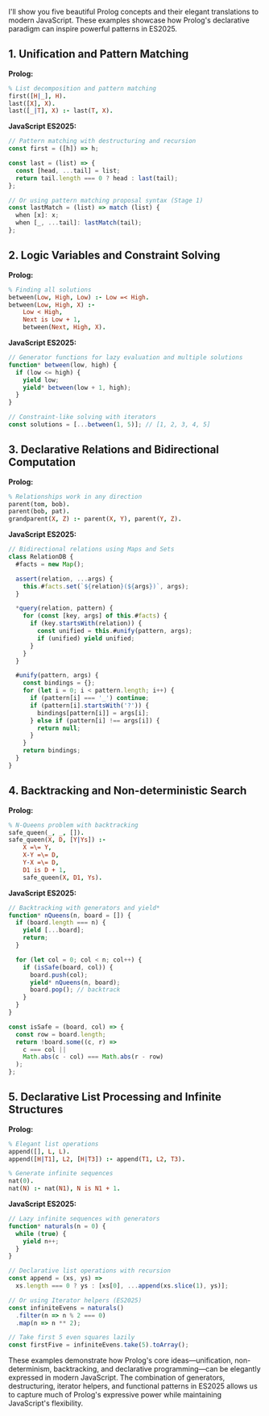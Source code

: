 I'll show you five beautiful Prolog concepts and their elegant translations to modern JavaScript. These examples showcase how Prolog's declarative paradigm can inspire powerful patterns in ES2025.

## 1. Unification and Pattern Matching

**Prolog:**
```prolog
% List decomposition and pattern matching
first([H|_], H).
last([X], X).
last([_|T], X) :- last(T, X).
```

**JavaScript ES2025:**
```javascript
// Pattern matching with destructuring and recursion
const first = ([h]) => h;

const last = (list) => {
  const [head, ...tail] = list;
  return tail.length === 0 ? head : last(tail);
};

// Or using pattern matching proposal syntax (Stage 1)
const lastMatch = (list) => match (list) {
  when [x]: x;
  when [_, ...tail]: lastMatch(tail);
};
```

## 2. Logic Variables and Constraint Solving

**Prolog:**
```prolog
% Finding all solutions
between(Low, High, Low) :- Low =< High.
between(Low, High, X) :-
    Low < High,
    Next is Low + 1,
    between(Next, High, X).
```

**JavaScript ES2025:**
```javascript
// Generator functions for lazy evaluation and multiple solutions
function* between(low, high) {
  if (low <= high) {
    yield low;
    yield* between(low + 1, high);
  }
}

// Constraint-like solving with iterators
const solutions = [...between(1, 5)]; // [1, 2, 3, 4, 5]
```

## 3. Declarative Relations and Bidirectional Computation

**Prolog:**
```prolog
% Relationships work in any direction
parent(tom, bob).
parent(bob, pat).
grandparent(X, Z) :- parent(X, Y), parent(Y, Z).
```

**JavaScript ES2025:**
```javascript
// Bidirectional relations using Maps and Sets
class RelationDB {
  #facts = new Map();

  assert(relation, ...args) {
    this.#facts.set(`${relation}(${args})`, args);
  }

  *query(relation, pattern) {
    for (const [key, args] of this.#facts) {
      if (key.startsWith(relation)) {
        const unified = this.#unify(pattern, args);
        if (unified) yield unified;
      }
    }
  }

  #unify(pattern, args) {
    const bindings = {};
    for (let i = 0; i < pattern.length; i++) {
      if (pattern[i] === '_') continue;
      if (pattern[i].startsWith('?')) {
        bindings[pattern[i]] = args[i];
      } else if (pattern[i] !== args[i]) {
        return null;
      }
    }
    return bindings;
  }
}
```

## 4. Backtracking and Non-deterministic Search

**Prolog:**
```prolog
% N-Queens problem with backtracking
safe_queen(_, _, []).
safe_queen(X, D, [Y|Ys]) :-
    X =\= Y,
    X-Y =\= D,
    Y-X =\= D,
    D1 is D + 1,
    safe_queen(X, D1, Ys).
```

**JavaScript ES2025:**
```javascript
// Backtracking with generators and yield*
function* nQueens(n, board = []) {
  if (board.length === n) {
    yield [...board];
    return;
  }

  for (let col = 0; col < n; col++) {
    if (isSafe(board, col)) {
      board.push(col);
      yield* nQueens(n, board);
      board.pop(); // backtrack
    }
  }
}

const isSafe = (board, col) => {
  const row = board.length;
  return !board.some((c, r) =>
    c === col ||
    Math.abs(c - col) === Math.abs(r - row)
  );
};
```

## 5. Declarative List Processing and Infinite Structures

**Prolog:**
```prolog
% Elegant list operations
append([], L, L).
append([H|T1], L2, [H|T3]) :- append(T1, L2, T3).

% Generate infinite sequences
nat(0).
nat(N) :- nat(N1), N is N1 + 1.
```

**JavaScript ES2025:**
```javascript
// Lazy infinite sequences with generators
function* naturals(n = 0) {
  while (true) {
    yield n++;
  }
}

// Declarative list operations with recursion
const append = (xs, ys) =>
  xs.length === 0 ? ys : [xs[0], ...append(xs.slice(1), ys)];

// Or using Iterator helpers (ES2025)
const infiniteEvens = naturals()
  .filter(n => n % 2 === 0)
  .map(n => n ** 2);

// Take first 5 even squares lazily
const firstFive = infiniteEvens.take(5).toArray();
```

These examples demonstrate how Prolog's core ideas—unification, non-determinism, backtracking, and declarative programming—can be elegantly expressed in modern JavaScript. The combination of generators, destructuring, iterator helpers, and functional patterns in ES2025 allows us to capture much of Prolog's expressive power while maintaining JavaScript's flexibility.
